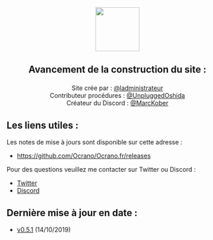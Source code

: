 
<div align="center" ><img src="http://ocrano.free.fr/images/Accueil/profilpic.gif" height="100" width="100" >

## Avancement de la construction du site :</b></p>



Site crée par : [@ladministrateur](https://twitter.com/Ladministrateur)<br/>
Contributeur procédures : [@UnpluggedOshida](https://twitter.com/UnpluggedOshida) <br/>
Créateur du Discord : [@MarcKober](https://twitter.com/Mantis06670)<br/></div>


## Les liens utiles :

Les notes de mise à jours sont disponible sur cette adresse :
* https://github.com/Ocrano/Ocrano.fr/releases

Pour des questions veuillez me contacter sur Twitter ou Discord :
* [Twitter](https://twitter.com/Ladministrateur)
* [Discord](https://discord.gg/753t4EF)

## Dernière mise à jour en date : 
* [v0.5.1](https://github.com/Ocrano/Ocrano.fr/releases/tag/v0.5.1) (14/10/2019)
